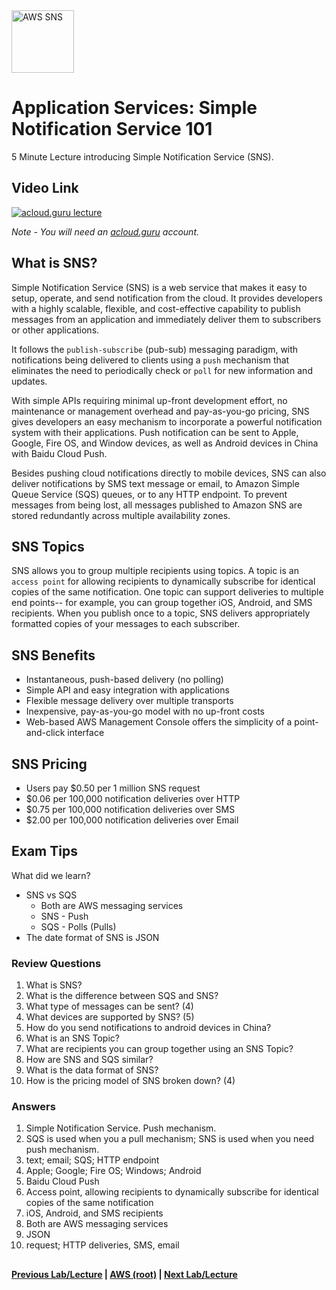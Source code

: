 <img src="https://i.imgur.com/XylaLYv.png" height="100" title="AWS SNS" />


Application Services: Simple Notification Service 101
======

5 Minute Lecture introducing Simple Notification Service (SNS). 
 
  
## Video Link

[![acloud.guru lecture](https://i.imgur.com/slGkpl1.png)](https://acloud.guru/course/aws-certified-solutions-architect-associate/learn/application-services/sns/watch)

*Note - You will need an [acloud.guru](acloud.guru) account.*


## What is SNS?

Simple Notification Service (SNS) is a web service that makes it easy to setup, operate, and send notification from
the cloud. It provides developers with a highly scalable, flexible, and cost-effective capability to publish 
messages from an application and immediately deliver them to subscribers or other applications. 

It follows the `publish-subscribe` (pub-sub) messaging paradigm, with notifications being delivered to clients using
a `push` mechanism that eliminates the need to periodically check or `poll` for new information and updates. 

With simple APIs requiring minimal up-front development effort, no maintenance or management overhead and 
pay-as-you-go pricing, SNS gives developers an easy mechanism to incorporate a powerful notification system
with their applications. Push notification can be sent to Apple, Google, Fire OS, and Window devices, as well as Android 
devices in China with Baidu Cloud Push.

Besides pushing cloud notifications directly to mobile devices, SNS can also deliver notifications by SMS text
message or email, to Amazon Simple Queue Service (SQS) queues, or to any HTTP endpoint.  To prevent messages from
being lost, all messages published to Amazon SNS are stored redundantly across multiple availability zones.


## SNS Topics

SNS allows you to group multiple recipients using topics. A topic is an `access point` for allowing recipients to 
dynamically subscribe for identical copies of the same notification. One topic can support deliveries to multiple end
points-- for example, you can group together iOS, Android, and SMS recipients. When you publish once to a topic,
SNS delivers appropriately formatted copies of your messages to each subscriber.


## SNS Benefits

* Instantaneous, push-based delivery (no polling)
* Simple API and easy integration with applications
* Flexible message delivery over multiple transports
* Inexpensive, pay-as-you-go model with no up-front costs
* Web-based AWS Management Console offers the simplicity of a point-and-click interface


## SNS Pricing

* Users pay $0.50 per 1 million SNS request
* $0.06 per 100,000 notification deliveries over HTTP
* $0.75 per 100,000 notification deliveries over SMS
* $2.00 per 100,000 notification deliveries over Email


## Exam Tips

What did we learn?

* SNS vs SQS
  * Both are AWS messaging services
  * SNS - Push
  * SQS - Polls (Pulls) 
* The date format of SNS is JSON
    
         
### Review Questions

1.  What is SNS?
2.  What is the difference between SQS and SNS?
3.  What type of messages can be sent? (4)
4.  What devices are supported by SNS? (5)
5.  How do you send notifications to android devices in China? 
6.  What is an SNS Topic?
7.  What are recipients you can group together using an SNS Topic?
8.  How are SNS and SQS similar?
9.  What is the data format of SNS?
10. How is the pricing model of SNS broken down? (4)


### Answers

1.  Simple Notification Service. Push mechanism.
2.  SQS is used when you a pull mechanism; SNS is used when you need push mechanism.
3.  text; email; SQS; HTTP endpoint
4.  Apple; Google; Fire OS; Windows; Android
5.  Baidu Cloud Push
6.  Access point, allowing recipients to dynamically subscribe for identical copies of the same notification
7.  iOS, Android, and SMS recipients
8.  Both are AWS messaging services
9.  JSON
10. request; HTTP deliveries, SMS, email

 
## 

**[Previous Lab/Lecture](apps-swf-101.md) | [AWS (root)](../readme.adoc) | [Next Lab/Lecture](apps-elastic-transcoder-101.md)**









